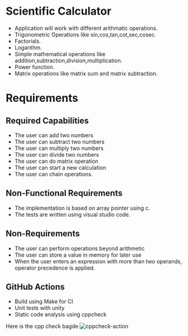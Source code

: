# Scientific Calculator
 
* Application will work with different arithmatic operations.
* Trigonometric Operations like sin,cos,tan,cot,sec,cosec.
* Factorials.
* Logarithm.
* Simple mathematical operations like addition,subtraction,division,multiplication.
* Power function.
* Matrix operations like matrix sum and matrix subtraction.

# Requirements

  ## Required Capabilities
  
  * The user can add two numbers
  * The user can subtract two numbers
  * The user can multiply two numbers
  * The user can divide two numbers
  * The user can do matrix operation
  * The user can start a new calculation
  * The user can chain operations.
    
  ## Non-Functional Requirements
  
  * The implementation is based on array pointer using c.
  * The tests are written using visual studio code.
   
  ## Non-Requirements
  
  * The user can perform operations beyond arithmetic
  * The user can store a value in memory for later use
  * When the user enters an expression with more than two operands, operator precedence is applied.

## GitHub Actions
* Build using Make for CI
* Unit tests with unity
* Static code analysis using cppcheck

    
Here is the cpp check bagde
![cppcheck-action](https://github.com/useorlose/scalculator/workflows/cppcheck-action/badge.svg)













